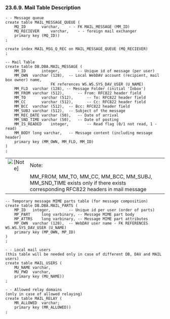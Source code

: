 <div>

<div>

<div>

<div>

### 23.6.9. Mail Table Description

</div>

</div>

</div>

``` programlisting
- - Message queue
create table MAIL_MESSAGE_QUEUE (
    MQ_ID       varchar,    - - FK MAIL_MESSAGE (MM_ID)
    MQ_RECIEVER     varchar,    - - foreign mail exchanger
    primary key (MQ_ID))
;

create index MAIL_MSG_Q_REC on MAIL_MESSAGE_QUEUE (MQ_RECIEVER)
;

-- Mail Table
create table DB.DBA.MAIL_MESSAGE (
    MM_ID       integer,        -- Unique id of message (per user)
    MM_OWN  varchar (128),  -- Local WebDAV account (recipient, mail box owner) name,
                    FK references WS.WS.SYS_DAV_USER (U_NAME)
    MM_FLD  varchar (128), -- Message Folder (initial 'Inbox')
    MM_FROM varchar (512),      -- From: RFC822 header field
    MM_TO       varchar (512),      -- To: RFC822 header field
    MM_CC       varchar (512),      -- Cc: RFC822 header field
    MM_BCC  varchar (512),  -- Bcc: RFC822 header field
    MM_SUBJ varchar (512),  -- Subject of the message
    MM_REC_DATE varchar (50),   -- Date of arrival
    MM_SND_TIME varchar (50),   -- Date of posting
    MM_IS_READED    integer,        -- Read flag (0/1 not read, 1 - read)
    MM_BODY long varchar,   -- Message content (including message header)
    primary key (MM_OWN, MM_FLD, MM_ID)
)
;
```

<div>

|                              |                                                                                                                              |
|:----------------------------:|:-----------------------------------------------------------------------------------------------------------------------------|
| ![\[Note\]](images/note.png) | Note:                                                                                                                        |
|                              | MM_FROM, MM_TO, MM_CC, MM_BCC, MM_SUBJ, MM_SND_TIME exists only if there exists corresponding RFC822 headers in mail message |

</div>

``` programlisting
-- Temporary message MIME parts table (for message composition)
create table DB.DBA.MAIL_PARTS (
    MP_ID   integer,        -- Unique id per user (order of parts)
    MP_PART     long varbinary, -- Message MIME part body
    MP_ATTRS    long varbinary, -- Message MIME part attributes
    MP_OWN  varchar (128),  -- WebDAV user name - FK REFERENCES WS.WS.SYS_DAV_USER (U_NAME)
    primary key (MP_OWN, MP_ID)
)
;

- - Local mail users
(this table will be needed only in case of different DB, DAV and MAIL users)
create table MAIL_USERS (
    MU_NAME varchar,
    MU_PWD  varchar,
    primary key (MU_NAME))
;

- - Allowed relay domains
(only in case of allowed relaying)
create table MAIL_RELAY (
    MR_ALLOWED  varchar;
    primary key (MR_ALLOWED))
;
```

</div>
